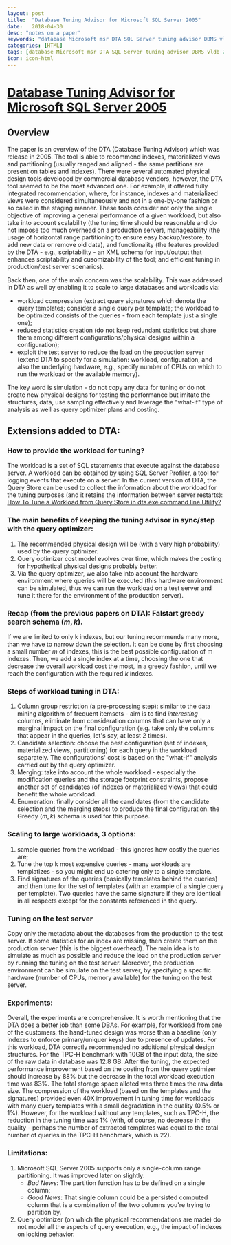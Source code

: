 ```yaml
---
layout: post
title:  "Database Tuning Advisor for Microsoft SQL Server 2005"
date:   2018-04-30
desc: "notes on a paper"
keywords: "database Microsoft msr DTA SQL Server tuning advisor DBMS vldb 2004"
categories: [HTML]
tags: [database Microsoft msr DTA SQL Server tuning advisor DBMS vldb 2004]
icon: icon-html
---
```


# [Database Tuning Advisor for Microsoft SQL Server 2005](https://www.microsoft.com/en-us/research/wp-content/uploads/2016/02/VLDB04.pdf)

## Overview

The paper is an overview of the DTA (Database Tuning Advisor) which was release in 2005. The tool is able to recommend indexes, materialized views and partitioning (usually ranged and aligned - the same partitions are present on tables and indexes). There were several automated physical design tools developed by commercial database vendors, however, the DTA tool seemed to be the most advanced one. For example, it offered fully integrated recommendation, where, for instance, indexes and materialized views were considered simultaneously and not in a one-by-one fashion or so called in the staging manner. These tools consider not only the single objective of improving a general performance of a given workload, but also take into account scalability (the tuning time should be reasonable and do not impose too much overhead on a production server), manageability (the usage of horizontal range partitioning to ensure easy backup/restore, to add new data or remove old data), and functionality (the features provided by the DTA - e.g., scriptability - an XML schema for input/output that enhances scriptability and cusomizability of the tool; and efficient tuning in production/test server scenarios).

Back then, one of the main concern was the scalability. This was addressed in DTA as well by enabling it to scale to large databases and workloads via:
- workload compression (extract query signatures which denote the query templates; consider a single query per template; the workload to be optimized consists of the queries - from each template just a single one);
- reduced statistics creation (do not keep redundant statistics but share them among different configurations/physical designs within a configuration);
- exploit the test server to reduce the load on the production server (extend DTA to specify for a simulation: workload, configuration, and also the underlying hardware, e.g., specify number of CPUs on which to run the workload or the available memory).

The key word is simulation - do not copy any data for tuning or do not create new physical designs for testing the performance but imitate the structures, data, use sampling effectively and leverage the "what-if" type of analysis as well as query optimizer plans and costing.

## Extensions added to DTA:

### How to provide the workload for tuning?

The workload is a set of SQL statements that execute against the database server. A workload can be obtained by using SQL Server Profiler, a tool for logging events that execute on a server. In the current version of DTA, the Query Store can be used to collect the information about the workload for the tuning purposes (and it retains the information between server restarts): [How To Tune a Workload from Query Store in dta.exe command line Utility?](https://docs.microsoft.com/en-us/sql/relational-databases/performance/tuning-database-using-workload-from-query-store?view=sql-server-2017#how-to-tune-a-workload-from-query-store-in-dtaexe-command-line-utility)

### The main benefits of keeping the tuning advisor in sync/step with the query optimizer:
1. The recommended physical design will be (with a very high probability) used by the query optimizer.
2. Query optimizer cost model evolves over time, which makes the costing for hypothetical physical designs probably better.
3. Via the query optimizer, we also take into account the hardware environment where queries will be executed (this hardware environment can be simulated, thus we can run the workload on a test server and tune it there for the environment of the production server).

### Recap (from the previous papers on DTA): Falstart greedy search schema $(m,k)$.

If we are limited to only k indexes, but our tuning recommends many more, than we have to narrow down the selection. It can be done by first choosing a small number $m$ of indexes, this is the best possible configuration of m indexes. Then, we add a single index at a time, choosing the one that decrease the overall workload cost the most, in a greedy fashion, until we reach the configuration with the required $k$ indexes.

### Steps of workload tuning in DTA:
1. Column group restriction (a pre-processing step): similar to the data mining algorithm of frequent itemsets - aim is to find *interesting* columns, eliminate from consideration columns that can have only a marginal impact on the final configuration (e.g. take only the columns that appear in the queries, let's say, at least 2 times).
2. Candidate selection: choose the best configuration (set of indexes, materialized views, partitioning) for each query in the workload separately. The configurations' cost is based on the "what-if" analysis carried out by the query optimizer.
3. Merging: take into account the whole workload - especially the modification queries and the storage footprint constraints, propose another set of candidates (of indexes or materialized views) that could benefit the whole workload.
4. Enumeration: finally consider all the candidates (from the candidate selection and the merging steps) to produce the final configuration. the Greedy $(m,k)$ schema is used for this purpose.

### Scaling to large workloads, 3 options:
1. sample queries from the workload - this ignores how costly the queries are;
2. Tune the top k most expensive queries - many workloads are templatizes - so you might end up catering only to a single template.
3. Find signatures of the queries (basically templates behind the queries) and then tune for the set of templates (with an example of a single query per template). Two queries have the same signature if they are identical in all respects except for the constants referenced in the query.

### Tuning on the test server

Copy only the metadata about the databases from the production to the test server. If some statistics for an index are missing, then create them on the production server (this is the biggest overhead). The main idea is to simulate as much as possible and reduce the load on the production server by running the tuning on the test server. Moreover, the production environment can be simulate on the test server, by specifying a specific hardware (number of CPUs, memory available) for the tuning on the test server.

### Experiments:
Overall, the experiments are comprehensive. It is worth mentioning that the DTA does a better job than some DBAs. For example, for workload from one of the customers, the hand-tuned design was worse than a baseline (only indexes to enforce primary/uniquer keys) due to presence of updates. For this workload, DTA correctly recommended no additional physical design structures. For the TPC-H benchmark with 10GB of the input data, the size of the raw data in database was 12.8 GB. After the tuning, the expected performance improvement based on the costing from the query optimizer should increase by 88% but the decrease in the total workload execution time was 83%. The total storage space alloted was three times the raw data size. The compression of the workload (based on the templates and the signatures) provided even 40X improvement in tuning time for workloads with many query templates with a small degradation in the quality (0.5% or 1%). However, for the workload without any templates, such as TPC-H, the reduction in the tuning time was 1% (with, of course, no decrease in the quality - perhaps the number of extracted templates was equal to the total number of queries in the TPC-H benchmark, which is 22). 

### Limitations:

1. Microsoft SQL Server 2005 supports only a single-column range partitioning. It was improved later on slightly:
   - *Bad News*: The partition function has to be defined on a single column;
   - *Good News*: That single column could be a persisted computed column that is a combination of the two columns you're trying to partition by.
2. Query optimizer (on which the physical recommendations are made) do not model all the aspects of query execution, e.g., the impact of indexes on locking behavior.


